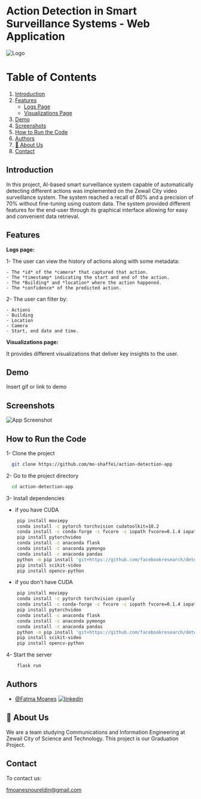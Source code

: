 # Action Detection in Smart Surveillance Systems - Web Application
![Logo](https://www.theigclub.com/wp-content/uploads/2020/12/IMG-20210123-WA0130.jpg)

# Table of Contents
1. [Introduction](#intro)
2.  [Features](#Features)
    * [Logs Page](#Logs)
    * [Visualizations Page](#Visualizations)
3.  [Demo](#demo)
4. [Screenshots](#screenshots)
5. [How to Run the Code](#run)
6. [Authors](#authors)
7. [🚀 About Us](#about)
8. [Contact](#contact)


## Introduction  <a name="intro"></a>
In this project, AI-based smart surveillance system capable of automatically detecting different actions was implemented on the Zewail City video surveillance system.
The system reached a recall of 80% and a precision of 70% without fine-tuning using custom data. The system provided different features for the end-user through its graphical interface allowing for easy and convenient data retrieval.


## Features  <a name="Features"></a>

**Logs page:** <a name="Logs"></a>


1- The user can view the history of actions along with some metadata:

    - The *id* of the *camera* that captured that action.
    - The *timestamp* indicating the start and end of the action.
    - The *Building* and *location* where the action happened.
    - The *confidence* of the predicted action.

2- The user can filter by:

    - Actions
    - Building
    - Location 
    - Camera 
    - Start, end date and time.

**Visualizations page:**  <a name="Visualizations"></a>

It provides different visualizations that deliver key insights to the user.

## Demo <a name="demo"></a>

Insert gif or link to demo


## Screenshots  <a name="screenshots"></a>

![App Screenshot](https://via.placeholder.com/468x300?text=App+Screenshot+Here)


## How to Run the Code <a name="run"></a>


1- Clone the project

```bash
  git clone https://github.com/mo-shaffei/action-detection-app
```

2- Go to the project directory

```bash
  cd action-detection-app
```

3- Install dependencies


- if you have CUDA

```bash
    pip install moviepy
    conda install -c pytorch torchvision cudatoolkit=10.2
    conda install -c conda-forge -c fvcore -c iopath fvcore=0.1.4 iopath
    pip install pytorchvideo
    conda install -c anaconda flask
    conda install -c anaconda pymongo
    conda install -c anaconda pandas
    python -m pip install 'git+https://github.com/facebookresearch/detectron2.git'
    pip install scikit-video
    pip install opencv-python
```
    
- if you don't have CUDA

```bash
    pip install moviepy
    conda install -c pytorch torchvision cpuonly
    conda install -c conda-forge -c fvcore -c iopath fvcore=0.1.4 iopath
    pip install pytorchvideo
    conda install -c anaconda flask
    conda install -c anaconda pymongo
    conda install -c anaconda pandas
    python -m pip install 'git+https://github.com/facebookresearch/detectron2.git'
    pip install scikit-video
    pip install opencv-python
```

4- Start the server

```bash
    flask run
```


## Authors <a name="authors"></a>

- [@Fatma Moanes](https://www.github.com/Fatma-Moanes) [![linkedin](https://img.shields.io/badge/linkedin-0A66C2?style=for-the-badge&logo=linkedin&logoColor=white)](https://www.linkedin.com/in/fatma-moanes/)





## 🚀 About Us <a name="about"></a>
We are a team studying Communications and Information Engineering at Zewail City of Science and Technology. This project is our Graduation Project.

## Contact <a name="contact"></a>

To contact us:

fmoanesnoureldin@gmail.com


